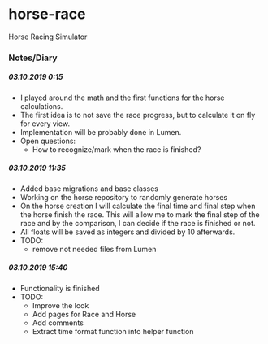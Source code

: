 # horse-race
Horse Racing Simulator

### Notes/Diary 
##### 03.10.2019 0:15
- I played around the math and the first functions for the horse calculations.
- The first idea is to not save the race progress, but to calculate it on fly for every view.
- Implementation will be probably done in Lumen.
- Open questions:
  - How to recognize/mark when the race is finished?

##### 03.10.2019 11:35
- Added base migrations and base classes
- Working on the horse repository to randomly generate horses
- On the horse creation I will calculate the final time and final step when the horse finish the race. This will allow me to mark the final step of the race and by the comparison, I can decide if the race is finished or not.
- All floats will be saved as integers and divided by 10 afterwards.
- TODO:
  - remove not needed files from Lumen

##### 03.10.2019 15:40
- Functionality is finished
- TODO:
  - Improve the look
  - Add pages for Race and Horse
  - Add comments
  - Extract time format function into helper function 
